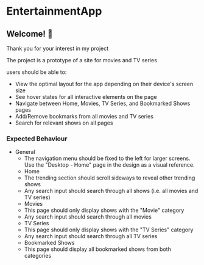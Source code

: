 # EntertainmentApp


## Welcome! 👋

Thank you for your interest in my project

The project is a prototype of a site for movies and TV series

users should be able to:

- View the optimal layout for the app depending on their device's screen size
- See hover states for all interactive elements on the page
- Navigate between Home, Movies, TV Series, and Bookmarked Shows pages
- Add/Remove bookmarks from all movies and TV series
- Search for relevant shows on all pages

### Expected Behaviour

- General
  - The navigation menu should be fixed to the left for larger screens. Use the "Desktop - Home" page in the design as a visual reference.
  - Home
  - The trending section should scroll sideways to reveal other trending shows
  - Any search input should search through all shows (i.e. all movies and TV series)
  - Movies
  - This page should only display shows with the "Movie" category
  - Any search input should search through all movies
  - TV Series
  - This page should only display shows with the "TV Series" category
  - Any search input should search through all TV series
  - Bookmarked Shows
  - This page should display all bookmarked shows from both categories
